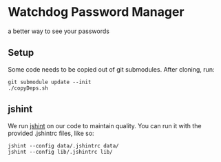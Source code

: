 Watchdog Password Manager
=========================
a better way to see your passwords

Setup
-----
Some code needs to be copied out of git submodules. After cloning, run:

	git submodule update --init
	./copyDeps.sh


jshint
------
We run [jshint](http://www.jshint.com/) on our code to maintain quality. You can run it with the provided .jshintrc files, like so:

    jshint --config data/.jshintrc data/
    jshint --config lib/.jshintrc lib/